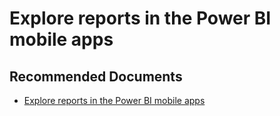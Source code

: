   <properties
	pageTitle="mobile report"
	description="mobile report"
	service="microsoft.PowerBIDedicated"
	resource="capacities"
	authors="pjfreitas"
	ms.author="pfreitas"	
	displayOrder="330"
	selfHelpType="generic"
	supportTopicIds="32628123"
	productPesIds="16334"
	cloudEnvironments="public, MoonCake, fairfax, usnat, ussec" 
	articleId="1f3b35e3-5c42-5ddb-795a-4cf67c15f44b"
	ownershipId="PowerBI_PowerBI"
/>

# Explore reports in the Power BI mobile apps

## **Recommended Documents**

* [Explore reports in the Power BI mobile apps](https://docs.microsoft.com/power-bi/consumer/mobile/mobile-reports-in-the-mobile-apps)
